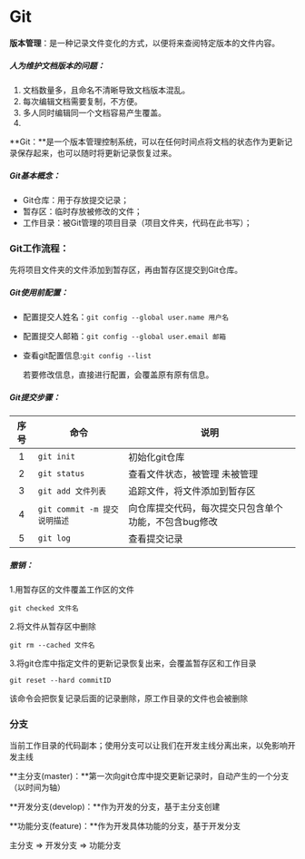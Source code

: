 # Git

**版本管理**：是一种记录文件变化的方式，以便将来查阅特定版本的文件内容。

##### 人为维护文档版本的问题：

1. 文档数量多，且命名不清晰导致文档版本混乱。
2. 每次编辑文档需要复制，不方便。
3. 多人同时编辑同一个文档容易产生覆盖。
4. 

**Git：**是一个版本管理控制系统，可以在任何时间点将文档的状态作为更新记录保存起来，也可以随时将更新记录恢复过来。

##### **Git基本概念：**

- Git仓库：用于存放提交记录；
- 暂存区：临时存放被修改的文件；
- 工作目录：被Git管理的项目目录（项目文件夹，代码在此书写）；

### **Git工作流程：**

先将项目文件夹的文件添加到暂存区，再由暂存区提交到Git仓库。

##### Git使用前配置：

- 配置提交人姓名：`git config --global user.name 用户名`

- 配置提交人邮箱：`git config --global user.email 邮箱`

- 查看git配置信息:`git config --list`

  若要修改信息，直接进行配置，会覆盖原有原有信息。

##### Git提交步骤：              

| 序号 | 命令                         | 说明                                                  |
| :--: | ---------------------------- | ----------------------------------------------------- |
|  1   | `git init`                   | 初始化git仓库                                         |
|  2   | `git status`                 | 查看文件状态，被管理  未被管理                        |
|  3   | `git add 文件列表`           | 追踪文件，将文件添加到暂存区                          |
|  4   | `git commit -m 提交说明描述` | 向仓库提交代码，每次提交只包含单个功能，不包含bug修改 |
|  5   | `git log`                    | 查看提交记录                                          |

##### 撤销：

1.用暂存区的文件覆盖工作区的文件

`git checked 文件名`

2.将文件从暂存区中删除

`git rm --cached 文件名`

3.将git仓库中指定文件的更新记录恢复出来，会覆盖暂存区和工作目录

`git reset --hard commitID`

该命令会把恢复记录后面的记录删除，原工作目录的文件也会被删除

### 分支

当前工作目录的代码副本；使用分支可以让我们在开发主线分离出来，以免影响开发主线

**主分支(master)：**第一次向git仓库中提交更新记录时，自动产生的一个分支（以时间为轴）

**开发分支(develop)：**作为开发的分支，基于主分支创建

**功能分支(feature)：**作为开发具体功能的分支，基于开发分支

主分支	=>	开发分支	=>	功能分支

